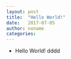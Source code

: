 ```yaml
---
layout: post
title:  "Hello World!"
date:   2017-07-05
author: noname
categories: 
---
```


* Hello World!
dddd
